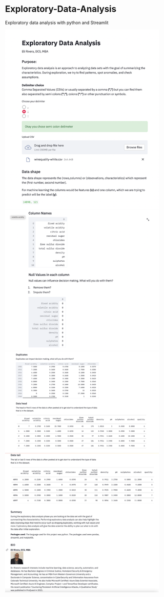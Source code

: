 # Exploratory-Data-Analysis
Exploratory data analysis with python and Streamlit


<img src="images/Intro.png">
<img src="images/column_names.png">
<img src="images/data_head.png">
<img src="images/summary.png">

